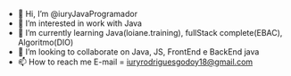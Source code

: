 - 👋 Hi, I’m @iuryJavaProgramador
- 👀 I’m interested in work with Java
- 🌱 I’m currently learning Java(loiane.training), fullStack complete(EBAC), Algoritmo(DIO)
- 💞️ I’m looking to collaborate on Java, JS, FrontEnd e BackEnd java
- 📫 How to reach me E-mail = iuryrodriguesgodoy18@gmail.com 

<!---
iuryJavaProgramador/iuryJavaProgramador is a ✨ special ✨ repository because its `README.md` (this file) appears on your GitHub profile.
You can click the Preview link to take a look at your changes.
--->
